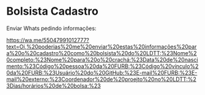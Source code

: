 # Bolsista Cadastro

Enviar Whats pedindo informações:  

<https://wa.me/55047991012777?text=Oi,%20poderias%20me%20enviar%20estas%20informações%20para%20o%20cadastro%20como%20bolsista%20do%20LDTT:%23Nome%20completo:%23Nome%20para%20o%20crachá:%23Data%20de%20nascimento:%23Código%20pessoa%20da%20FURB:%23Código%20vínculo%20da%20FURB:%23Usuário%20do%20GitHub:%23E-mail%20FURB:%23E-mail%20externo:%23Coordenador%20de%20proejto%20no%20LDTT:%23Dias/horários%20de%20bolsa:%23>